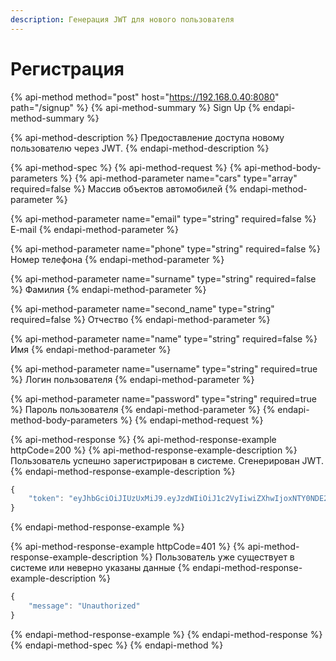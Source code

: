 ```yaml
---
description: Генерация JWT для нового пользователя
---
```


# Регистрация

{% api-method method="post" host="https://192.168.0.40:8080" path="/signup" %}
{% api-method-summary %}
Sign Up
{% endapi-method-summary %}

{% api-method-description %}
Предоставление доступа  новому пользователю через JWT.
{% endapi-method-description %}

{% api-method-spec %}
{% api-method-request %}
{% api-method-body-parameters %}
{% api-method-parameter name="cars" type="array" required=false %}
Массив объектов автомобилей
{% endapi-method-parameter %}

{% api-method-parameter name="email" type="string" required=false %}
E-mail
{% endapi-method-parameter %}

{% api-method-parameter name="phone" type="string" required=false %}
Номер телефона
{% endapi-method-parameter %}

{% api-method-parameter name="surname" type="string" required=false %}
Фамилия
{% endapi-method-parameter %}

{% api-method-parameter name="second\_name" type="string" required=false %}
Отчество
{% endapi-method-parameter %}

{% api-method-parameter name="name" type="string" required=false %}
Имя
{% endapi-method-parameter %}

{% api-method-parameter name="username" type="string" required=true %}
Логин пользователя
{% endapi-method-parameter %}

{% api-method-parameter name="password" type="string" required=true %}
Пароль пользователя
{% endapi-method-parameter %}
{% endapi-method-body-parameters %}
{% endapi-method-request %}

{% api-method-response %}
{% api-method-response-example httpCode=200 %}
{% api-method-response-example-description %}
Пользователь успешно зарегистрирован в системе. Сгенерирован JWT.
{% endapi-method-response-example-description %}

```javascript
{
    "token": "eyJhbGciOiJIUzUxMiJ9.eyJzdWIiOiJ1c2VyIiwiZXhwIjoxNTY0NDE2NDM3LCJpYXQiOjE1NjQzOTg0Mzd9.qW30s-tJku4uJ_gUPWReqhtDWWehLk4e4HL3P2gk7xjxYrpXWsF1no21kkfCbcdSzP4s9UJ-9T5Rsvqf8chteg"
}
```
{% endapi-method-response-example %}

{% api-method-response-example httpCode=401 %}
{% api-method-response-example-description %}
Пользователь уже существует в системе или неверно указаны данные
{% endapi-method-response-example-description %}

```javascript
{
    "message": "Unauthorized"
}
```
{% endapi-method-response-example %}
{% endapi-method-response %}
{% endapi-method-spec %}
{% endapi-method %}




